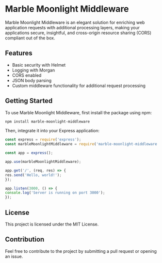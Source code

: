 # Marble Moonlight Middleware

Marble Moonlight Middleware is an elegant solution for enriching web application requests with additional processing layers, making your applications secure, insightful, and cross-origin resource sharing (CORS) compliant out of the box.

## Features

- Basic security with Helmet
- Logging with Morgan
- CORS enabled
- JSON body parsing
- Custom middleware functionality for additional request processing

## Getting Started

To use Marble Moonlight Middleware, first install the package using npm:

```bash
npm install marble-moonlight-middleware
```

Then, integrate it into your Express application:

```javascript
const express = require('express');
const marbleMoonlightMiddleware = require('marble-moonlight-middleware');

const app = express();

app.use(marbleMoonlightMiddleware);

app.get('/', (req, res) => {
res.send('Hello, world!');
});

app.listen(3000, () => {
console.log('Server is running on port 3000');
});
```

## License

This project is licensed under the MIT License.

## Contribution

Feel free to contribute to the project by submitting a pull request or opening an issue.
